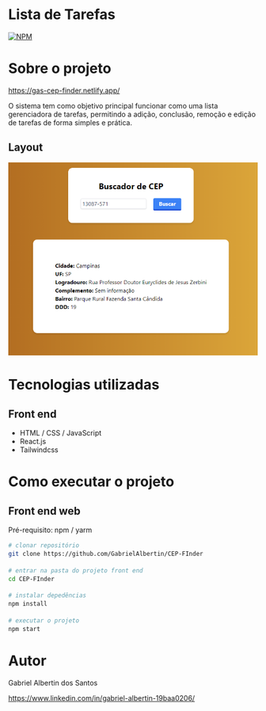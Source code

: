# Lista de Tarefas

[![NPM](https://img.shields.io/npm/l/react)](https://github.com/GabrielAlbertin/CEP-Finder/blob/main/LICENCE)

# Sobre o projeto

https://gas-cep-finder.netlify.app/

O sistema tem como objetivo principal funcionar como uma lista gerenciadora de tarefas, permitindo a adição, conclusão, remoção e edição de tarefas de forma simples e prática.

## Layout
![Layout](https://github.com/GabrielAlbertin/CEP-Finder/blob/main/src/assets/cep.png)

# Tecnologias utilizadas
## Front end
- HTML / CSS / JavaScript
- React.js
- Tailwindcss

# Como executar o projeto
## Front end web
Pré-requisito: npm / yarm

```bash
# clonar repositório
git clone https://github.com/GabrielAlbertin/CEP-FInder

# entrar na pasta do projeto front end
cd CEP-FInder

# instalar depedências
npm install

# executar o projeto
npm start
```

# Autor

Gabriel Albertin dos Santos

https://www.linkedin.com/in/gabriel-albertin-19baa0206/
